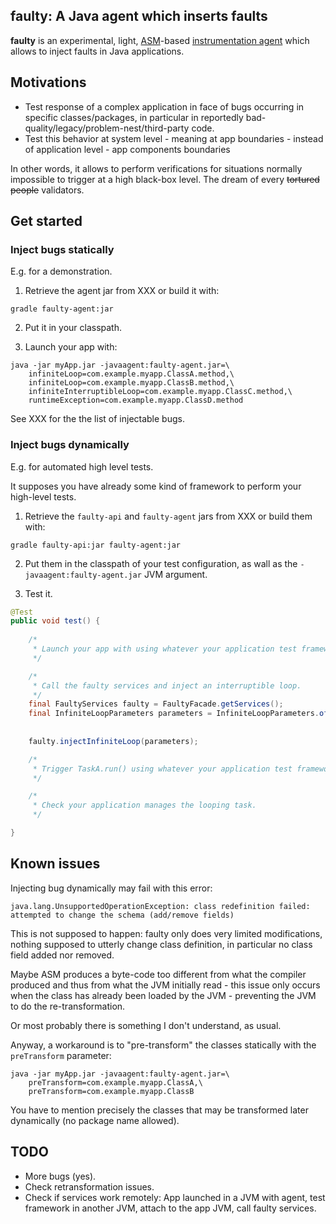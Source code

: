 faulty: A Java agent which inserts faults
-----------------------------------------

**faulty** is an experimental, light, [ASM](https://asm.ow2.io/)-based [instrumentation agent](https://docs.oracle.com/en/java/javase/14/docs/api/java.instrument/java/lang/instrument/package-summary.html) which allows to inject faults in Java applications.

## Motivations

* Test response of a complex application in face of bugs occurring in specific classes/packages, in particular in reportedly bad-quality/legacy/problem-nest/third-party code.
* Test this behavior at system level - meaning at app boundaries - instead of application level - app components boundaries

In other words, it allows to perform verifications for situations normally impossible to trigger at a high black-box level. The dream of every ~~tortured people~~ validators.

## Get started

### Inject bugs statically

E.g. for a demonstration.

1. Retrieve the agent jar from XXX or build it with:

```
gradle faulty-agent:jar
```

2. Put it in your classpath.

3. Launch your app with:

```
java -jar myApp.jar -javaagent:faulty-agent.jar=\
    infiniteLoop=com.example.myapp.ClassA.method,\
    infiniteLoop=com.example.myapp.ClassB.method,\
    infiniteInterruptibleLoop=com.example.myapp.ClassC.method,\
    runtimeException=com.example.myapp.ClassD.method
```

See XXX for the the list of injectable bugs.

### Inject bugs dynamically

E.g. for automated high level tests.

It supposes you have already some kind of framework to perform your high-level tests.

1. Retrieve the `faulty-api` and `faulty-agent` jars from XXX or build them with:

```
gradle faulty-api:jar faulty-agent:jar
```

2. Put them in the classpath of your test configuration, as wall as the `-javaagent:faulty-agent.jar` JVM argument.

3. Test it.

```java
@Test
public void test() {
   
    /*
     * Launch your app with using whatever your application test framework provides.  
     */

    /*
     * Call the faulty services and inject an interruptible loop.
     */
    final FaultyServices faulty = FaultyFacade.getServices();
    final InfiniteLoopParameters parameters = InfiniteLoopParameters.of("com.example.myapp.TaskA",
                                                                        "run",
                                                                        true /* interruptible. */);
    faulty.injectInfiniteLoop(parameters);

    /*
     * Trigger TaskA.run() using whatever your application test framework provides. 
     */

    /*
     * Check your application manages the looping task.
     */

}
```

## Known issues

Injecting bug dynamically may fail with this error:

```
java.lang.UnsupportedOperationException: class redefinition failed: attempted to change the schema (add/remove fields)
```

This is not supposed to happen: faulty only does very limited modifications, nothing supposed to utterly change class definition, in particular no class field added nor removed.

Maybe ASM produces a byte-code too different from what the compiler produced and thus from what the JVM initially read - this issue only occurs when the class has already been loaded by the JVM - preventing the JVM to do the re-transformation.

Or most probably there is something I don't understand, as usual.

Anyway, a workaround is to "pre-transform" the classes statically with the `preTransform` parameter:

```
java -jar myApp.jar -javaagent:faulty-agent.jar=\
    preTransform=com.example.myapp.ClassA,\
    preTransform=com.example.myapp.ClassB
```

You have to mention precisely the classes that may be transformed later dynamically (no package name allowed).

## TODO

* More bugs (yes).
* Check retransformation issues.
* Check if services work remotely: App launched in a JVM with agent, test framework in another JVM, attach to the app JVM, call faulty services. 